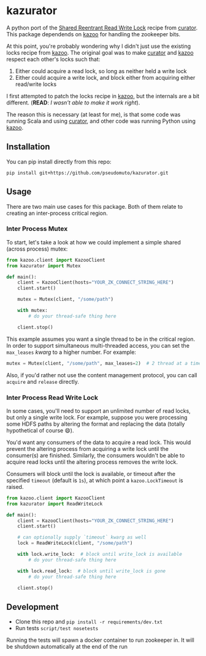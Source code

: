 # kazurator

A python port of the [Shared Reentrant Read Write Lock] recipe from [curator]. This package dependends on [kazoo] for
handling the zookeeper bits.

At this point, you're probably wondering why I didn't just use the existing locks recipe from [kazoo]. The original goal
was to make [curator] and [kazoo] respect each other's locks such that:

1. Either could acquire a read lock, so long as neither held a write lock
2. Either could acquire a write lock, and block either from acquiring either read/write locks

I first attempted to patch the locks recipe in [kazoo], but the internals are a bit different.  (**READ**: _I wasn't
able to make it work right_).

The reason this is necessary (at least for me), is that some code was running Scala and using [curator], and other code
was running Python using [kazoo].

## Installation

You can pip install directly from this repo:

```
pip install git+https://github.com/pseudomuto/kazurator.git
```

## Usage

There are two main use cases for this package. Both of them relate to creating an inter-process critical region.

### Inter Process Mutex

To start, let's take a look at how we could implement a simple shared (across process) mutex:

```python
from kazoo.client import KazooClient
from kazurator import Mutex

def main():
    client = KazooClient(hosts="YOUR_ZK_CONNECT_STRING_HERE")
    client.start()

    mutex = Mutex(client, "/some/path")

    with mutex:
        # do your thread-safe thing here

    client.stop()
```

This example assumes you want a single thread to be in the critical region. In order to support simultaneous
multi-threaded access, you can set the `max_leases` _kwarg_ to a higher number. For example:

```python
mutex = Mutex(client, "/some/path", max_leases=2)  # 2 thread at a time
```

Also, if you'd rather not use the content management protocol, you can call `acquire` and `release` directly.

### Inter Process Read Write Lock

In some cases, you'll need to support an unlimited number of read locks, but only a single write lock. For example,
suppose you were processing some HDFS paths by altering the format and replacing the data (totally hypothetical of
course :smile:).

You'd want any consumers of the data to acquire a read lock. This would prevent the altering process from acquiring a
write lock until the consumer(s) are finished. Similarly, the consumers wouldn't be able to acquire read locks until the
altering process removes the write lock.

Consumers will block until the lock is available, or timeout after the specified `timeout` (default is `1s`), at which
point a `kazoo.LockTimeout` is raised.

```python
from kazoo.client import KazooClient
from kazurator import ReadWriteLock

def main():
    client = KazooClient(hosts="YOUR_ZK_CONNECT_STRING_HERE")
    client.start()

    # can optionally supply `timeout` kwarg as well
    lock = ReadWriteLock(client, "/some/path")

    with lock.write_lock:  # block until write_lock is available
        # do your thread-safe thing here

    with lock.read_lock:  # block until write_lock is gone
        # do your thread-safe thing here

    client.stop()
```

## Development

* Clone this repo and `pip install -r requirements/dev.txt`
* Run tests `script/test nosetests`

Running the tests will spawn a docker container to run zookeeper in. It will be shutdown automatically at the end of the
run

[curator]: http://curator.apache.org/index.html
[kazoo]: https://kazoo.readthedocs.io/en/latest/
[Shared Reentrant Read Write Lock]: http://curator.apache.org/curator-recipes/shared-reentrant-read-write-lock.html
